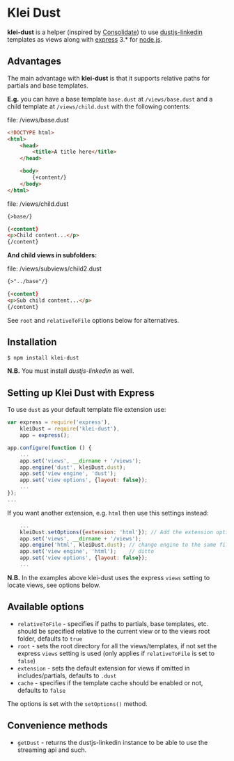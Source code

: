 Klei Dust
=========

**klei-dust** is a helper (inspired by [Consolidate](https://github.com/visionmedia/consolidate.js)) to use [dustjs-linkedin](https://npmjs.org/package/dustjs-linkedin) templates as views along with [express](https://npmjs.org/package/express) 3.* for [node.js](http://nodejs.org/).

Advantages
----------

The main advantage with **klei-dust** is that it supports relative paths for partials and base templates.

**E.g.** you can have a base template `base.dust` at `/views/base.dust` and a child template at `/views/child.dust` with the following contents:

file: /views/base.dust

```html
<!DOCTYPE html>
<html>
    <head>
        <title>A title here</title>
    </head>

    <body>
        {+content/}
    </body>
</html>
```

file: /views/child.dust

```html
{>base/}

{<content}
<p>Child content...</p>
{/content}
```

**And child views in subfolders:**

file: /views/subviews/child2.dust

```html
{>"../base"/}

{<content}
<p>Sub child content...</p>
{/content}
```

See `root` and `relativeToFile` options below for alternatives.

Installation
------------

    $ npm install klei-dust

**N.B.** You must install *dustjs-linkedin* as well.

Setting up Klei Dust with Express
---------------------------------

To use `dust` as your default template file extension use:

```javascript
var express = require('express'),
    kleiDust = require('klei-dust'),
    app = express();

app.configure(function () {
    ...
    app.set('views', __dirname + '/views');
    app.engine('dust', kleiDust.dust);
    app.set('view engine', 'dust');
    app.set('view options', {layout: false});
    ...
});
...
```

If you want another extension, e.g. `html` then use this settings instead:

```javascript
    ...
    kleiDust.setOptions({extension: 'html'}); // Add the extension option
    app.set('views', __dirname + '/views');
    app.engine('html', kleiDust.dust); // change engine to the same filetype
    app.set('view engine', 'html');    // ditto
    app.set('view options', {layout: false});
    ...
```

**N.B.** In the examples above klei-dust uses the express `views` setting to locate views, see options below.

Available options
-----------------

* `relativeToFile` - specifies if paths to partials, base templates, etc. should be specified relative to the current view or to the views root folder, defaults to `true`
* `root` - sets the root directory for all the views/templates, if not set the express `views` setting is used (only applies if `relativeToFile` is set to `false`)
* `extension` - sets the default extension for views if omitted in includes/partials, defaults to `.dust`
* `cache` - specifies if the template cache should be enabled or not, defaults to `false`

The options is set with the `setOptions()` method.

Convenience methods
-------------------

* `getDust` - returns the dustjs-linkedin instance to be able to use the streaming api and such.
